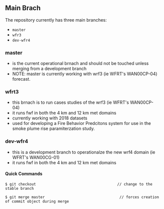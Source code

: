 ## Main Brach

The repository currently has three main branches:

- `master`
- `wfr3`
- `dev-wfr4`

### master
  - is the current operational brnach and should not be touched unless merging from a development branch
  - NOTE: master is currently working with wrf3 (ie WFRT's WAN00CP-04) forecast.

### wfrt3
  - this brnach is to run cases studies of the wrf3 (ie WFRT's WAN00CP-04)
  - it runs fwf in both the 4 km and 12 km met domains 
  - currently working with 2018 datasets 
  - used for developing a Fire Behavior Predcitons system for use in the smoke plume rise paramiterzation study. 

### dev-wfr4
  - this is a development branch to operationalze the new wrf4 domain (ie WFRT's WAN00CG-01)
  - it runs fwf in both the 4 km and 12 km met domains 



#### Quick Commands 
`$ git checkout                                     // change to the stable branch`

`$ git merge master                                  // forces creation of commit object during merge`

